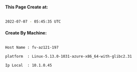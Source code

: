 
   
#### This Page Create at:

```bash

2022-07-07 - 05:45:35 UTC

```

#### Create By Machine:

```bash

Host Name : fv-az121-197

platform  : Linux-5.13.0-1031-azure-x86_64-with-glibc2.31

Ip Local  : 10.1.0.45

```

